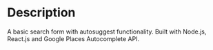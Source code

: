 # Description
A basic search form with autosuggest functionality. Built with Node.js, React.js and Google Places Autocomplete API.  
